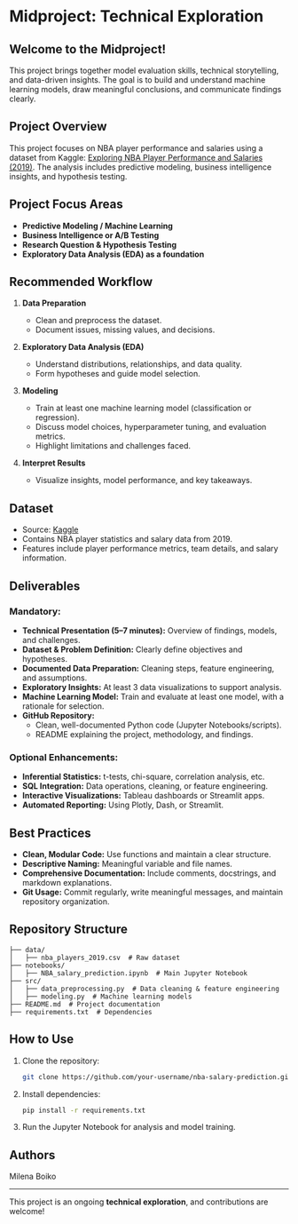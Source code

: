 # Midproject: Technical Exploration

## Welcome to the Midproject!
This project brings together model evaluation skills, technical storytelling, and data-driven insights. The goal is to build and understand machine learning models, draw meaningful conclusions, and communicate findings clearly.

## Project Overview
This project focuses on NBA player performance and salaries using a dataset from Kaggle: [Exploring NBA Player Performance and Salaries (2019)](https://www.kaggle.com/datasets/thedevastator/exploring-nba-player-performance-and-salaries-19). The analysis includes predictive modeling, business intelligence insights, and hypothesis testing.

## Project Focus Areas
- **Predictive Modeling / Machine Learning**
- **Business Intelligence or A/B Testing**
- **Research Question & Hypothesis Testing**
- **Exploratory Data Analysis (EDA) as a foundation**

## Recommended Workflow
1. **Data Preparation**
   - Clean and preprocess the dataset.
   - Document issues, missing values, and decisions.

2. **Exploratory Data Analysis (EDA)**
   - Understand distributions, relationships, and data quality.
   - Form hypotheses and guide model selection.

3. **Modeling**
   - Train at least one machine learning model (classification or regression).
   - Discuss model choices, hyperparameter tuning, and evaluation metrics.
   - Highlight limitations and challenges faced.

4. **Interpret Results**
   - Visualize insights, model performance, and key takeaways.

## Dataset
- Source: [Kaggle](https://www.kaggle.com/datasets/thedevastator/exploring-nba-player-performance-and-salaries-19)
- Contains NBA player statistics and salary data from 2019.
- Features include player performance metrics, team details, and salary information.

## Deliverables
### Mandatory:
- **Technical Presentation (5–7 minutes):** Overview of findings, models, and challenges.
- **Dataset & Problem Definition:** Clearly define objectives and hypotheses.
- **Documented Data Preparation:** Cleaning steps, feature engineering, and assumptions.
- **Exploratory Insights:** At least 3 data visualizations to support analysis.
- **Machine Learning Model:** Train and evaluate at least one model, with a rationale for selection.
- **GitHub Repository:**
  - Clean, well-documented Python code (Jupyter Notebooks/scripts).
  - README explaining the project, methodology, and findings.

### Optional Enhancements:
- **Inferential Statistics:** t-tests, chi-square, correlation analysis, etc.
- **SQL Integration:** Data operations, cleaning, or feature engineering.
- **Interactive Visualizations:** Tableau dashboards or Streamlit apps.
- **Automated Reporting:** Using Plotly, Dash, or Streamlit.

## Best Practices
- **Clean, Modular Code:** Use functions and maintain a clear structure.
- **Descriptive Naming:** Meaningful variable and file names.
- **Comprehensive Documentation:** Include comments, docstrings, and markdown explanations.
- **Git Usage:** Commit regularly, write meaningful messages, and maintain repository organization.

## Repository Structure
```
├── data/
│   ├── nba_players_2019.csv  # Raw dataset
├── notebooks/
│   ├── NBA_salary_prediction.ipynb  # Main Jupyter Notebook
├── src/
│   ├── data_preprocessing.py  # Data cleaning & feature engineering
│   ├── modeling.py  # Machine learning models
├── README.md  # Project documentation
├── requirements.txt  # Dependencies
```

## How to Use
1. Clone the repository:
   ```sh
   git clone https://github.com/your-username/nba-salary-prediction.git
   ```
2. Install dependencies:
   ```sh
   pip install -r requirements.txt
   ```
3. Run the Jupyter Notebook for analysis and model training.

## Authors
Milena Boiko

---
This project is an ongoing **technical exploration**, and contributions are welcome!
